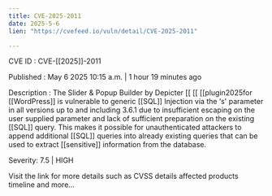 ```yaml
---
title: CVE-2025-2011
date: 2025-5-6
lien: "https://cvefeed.io/vuln/detail/CVE-2025-2011"

---
```


CVE ID : CVE-[[2025]]-2011

Published :  May 6
2025
10:15 a.m. | 1 hour
19 minutes ago

Description : The Slider & Popup Builder by Depicter  [[ [[ [[plugin2025for  [[WordPress]] is vulnerable to generic  [[SQL]] Injection via the ‘s' parameter in all versions up to
and including
3.6.1 due to insufficient escaping on the user supplied parameter and lack of sufficient preparation on the existing  [[SQL]] query.  This makes it possible for unauthenticated attackers to append additional  [[SQL]] queries into already existing queries that can be used to extract  [[sensitive]] information from the database.

Severity: 7.5 | HIGH

Visit the link for more details
such as CVSS details
affected products
timeline
and more...

